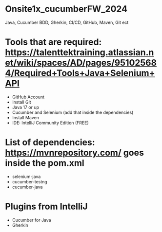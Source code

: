 # Onsite1x_cucumberFW_2024
Java, Cucumber BDD, Gherkin, CI/CD, GitHub, Maven, Git ect

# Tools that are required: https://talenttektraining.atlassian.net/wiki/spaces/AD/pages/951025684/Required+Tools+Java+Selenium+API
- GitHub Account
- Install Git
- Java 17 or up
- Cucumber and Selenium (add that inside the dependencies)
- Install Maven
- IDE: IntelliJ Community Edition (FREE)

# List of dependencies: https://mvnrepository.com/ goes inside the pom.xml
- selenium-java
- cucumber-testng
- cucumber-java

# Plugins from IntelliJ
- Cucumber for Java
- Gherkin